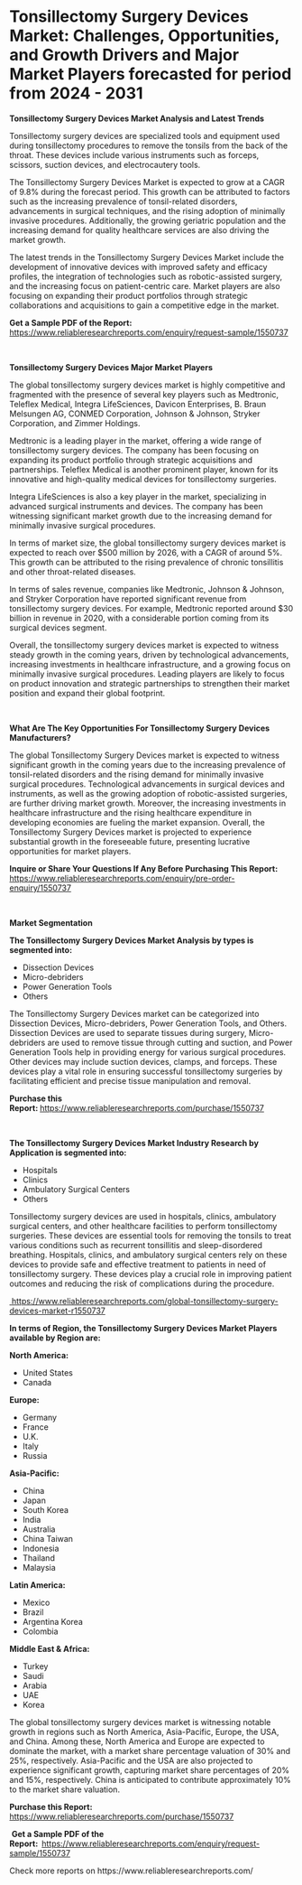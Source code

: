<p><h1>Tonsillectomy Surgery Devices Market: Challenges, Opportunities, and Growth Drivers and Major Market Players forecasted for period from 2024 - 2031</h1></p><p><strong>Tonsillectomy Surgery Devices Market Analysis and Latest Trends</strong></p>
<p><p>Tonsillectomy surgery devices are specialized tools and equipment used during tonsillectomy procedures to remove the tonsils from the back of the throat. These devices include various instruments such as forceps, scissors, suction devices, and electrocautery tools.</p><p>The Tonsillectomy Surgery Devices Market is expected to grow at a CAGR of 9.8% during the forecast period. This growth can be attributed to factors such as the increasing prevalence of tonsil-related disorders, advancements in surgical techniques, and the rising adoption of minimally invasive procedures. Additionally, the growing geriatric population and the increasing demand for quality healthcare services are also driving the market growth.</p><p>The latest trends in the Tonsillectomy Surgery Devices Market include the development of innovative devices with improved safety and efficacy profiles, the integration of technologies such as robotic-assisted surgery, and the increasing focus on patient-centric care. Market players are also focusing on expanding their product portfolios through strategic collaborations and acquisitions to gain a competitive edge in the market.</p></p>
<p><strong>Get a Sample PDF of the Report:&nbsp;</strong> <a href="https://www.reliableresearchreports.com/enquiry/request-sample/1550737">https://www.reliableresearchreports.com/enquiry/request-sample/1550737</a></p>
<p>&nbsp;</p>
<p><strong>Tonsillectomy Surgery Devices Major Market Players</strong></p>
<p><p>The global tonsillectomy surgery devices market is highly competitive and fragmented with the presence of several key players such as Medtronic, Teleflex Medical, Integra LifeSciences, Davicon Enterprises, B. Braun Melsungen AG, CONMED Corporation, Johnson & Johnson, Stryker Corporation, and Zimmer Holdings.</p><p>Medtronic is a leading player in the market, offering a wide range of tonsillectomy surgery devices. The company has been focusing on expanding its product portfolio through strategic acquisitions and partnerships. Teleflex Medical is another prominent player, known for its innovative and high-quality medical devices for tonsillectomy surgeries.</p><p>Integra LifeSciences is also a key player in the market, specializing in advanced surgical instruments and devices. The company has been witnessing significant market growth due to the increasing demand for minimally invasive surgical procedures.</p><p>In terms of market size, the global tonsillectomy surgery devices market is expected to reach over $500 million by 2026, with a CAGR of around 5%. This growth can be attributed to the rising prevalence of chronic tonsillitis and other throat-related diseases.</p><p>In terms of sales revenue, companies like Medtronic, Johnson & Johnson, and Stryker Corporation have reported significant revenue from tonsillectomy surgery devices. For example, Medtronic reported around $30 billion in revenue in 2020, with a considerable portion coming from its surgical devices segment.</p><p>Overall, the tonsillectomy surgery devices market is expected to witness steady growth in the coming years, driven by technological advancements, increasing investments in healthcare infrastructure, and a growing focus on minimally invasive surgical procedures. Leading players are likely to focus on product innovation and strategic partnerships to strengthen their market position and expand their global footprint.</p></p>
<p>&nbsp;</p>
<p><strong>What Are The Key Opportunities For Tonsillectomy Surgery Devices Manufacturers?</strong></p>
<p><p>The global Tonsillectomy Surgery Devices market is expected to witness significant growth in the coming years due to the increasing prevalence of tonsil-related disorders and the rising demand for minimally invasive surgical procedures. Technological advancements in surgical devices and instruments, as well as the growing adoption of robotic-assisted surgeries, are further driving market growth. Moreover, the increasing investments in healthcare infrastructure and the rising healthcare expenditure in developing economies are fueling the market expansion. Overall, the Tonsillectomy Surgery Devices market is projected to experience substantial growth in the foreseeable future, presenting lucrative opportunities for market players.</p></p>
<p><strong>Inquire or Share Your Questions If Any Before Purchasing This Report:</strong> <a href="https://www.reliableresearchreports.com/enquiry/pre-order-enquiry/1550737">https://www.reliableresearchreports.com/enquiry/pre-order-enquiry/1550737</a></p>
<p>&nbsp;</p>
<p><strong>Market Segmentation</strong></p>
<p><strong>The Tonsillectomy Surgery Devices Market Analysis by types is segmented into:</strong></p>
<p><ul><li>Dissection Devices</li><li>Micro-debriders</li><li>Power Generation Tools</li><li>Others</li></ul></p>
<p><p>The Tonsillectomy Surgery Devices market can be categorized into Dissection Devices, Micro-debriders, Power Generation Tools, and Others. Dissection Devices are used to separate tissues during surgery, Micro-debriders are used to remove tissue through cutting and suction, and Power Generation Tools help in providing energy for various surgical procedures. Other devices may include suction devices, clamps, and forceps. These devices play a vital role in ensuring successful tonsillectomy surgeries by facilitating efficient and precise tissue manipulation and removal.</p></p>
<p><strong>Purchase this Report:&nbsp;</strong><a href="https://www.reliableresearchreports.com/purchase/1550737">https://www.reliableresearchreports.com/purchase/1550737</a></p>
<p>&nbsp;</p>
<p><strong>The Tonsillectomy Surgery Devices Market Industry Research by Application is segmented into:</strong></p>
<p><ul><li>Hospitals</li><li>Clinics</li><li>Ambulatory Surgical Centers</li><li>Others</li></ul></p>
<p><p>Tonsillectomy surgery devices are used in hospitals, clinics, ambulatory surgical centers, and other healthcare facilities to perform tonsillectomy surgeries. These devices are essential tools for removing the tonsils to treat various conditions such as recurrent tonsillitis and sleep-disordered breathing. Hospitals, clinics, and ambulatory surgical centers rely on these devices to provide safe and effective treatment to patients in need of tonsillectomy surgery. These devices play a crucial role in improving patient outcomes and reducing the risk of complications during the procedure.</p></p>
<p><a href="https://www.reliableresearchreports.com/global-tonsillectomy-surgery-devices-market-r1550737">&nbsp;https://www.reliableresearchreports.com/global-tonsillectomy-surgery-devices-market-r1550737</a></p>
<p><strong>In terms of Region, the Tonsillectomy Surgery Devices Market Players available by Region are:</strong></p>
<p>
    <p> <strong> North America: </strong>
        <ul>
            <li>United States</li>
            <li>Canada</li>
        </ul>
        </p> 
    <p> <strong> Europe: </strong>
        <ul>
            <li>Germany</li>
            <li>France</li>
            <li>U.K.</li>
            <li>Italy</li>
            <li>Russia</li>
        </ul>
        </p> 
    <p> <strong> Asia-Pacific: </strong>
        <ul>
            <li>China</li>
            <li>Japan</li>
            <li>South Korea</li>
            <li>India</li>
            <li>Australia</li>
            <li>China Taiwan</li>
            <li>Indonesia</li>
            <li>Thailand</li>
            <li>Malaysia</li>
        </ul>
        </p> 
    <p> <strong> Latin America: </strong>
        <ul>
            <li>Mexico</li>
            <li>Brazil</li>
            <li>Argentina Korea</li>
            <li>Colombia</li>
        </ul>
        </p> 
    <p> <strong> Middle East & Africa: </strong>
        <ul>
            <li>Turkey</li>
            <li>Saudi</li>
            <li>Arabia</li>
            <li>UAE</li>
            <li>Korea</li>
        </ul>
    </p>
    </p>
<p><p>The global tonsillectomy surgery devices market is witnessing notable growth in regions such as North America, Asia-Pacific, Europe, the USA, and China. Among these, North America and Europe are expected to dominate the market, with a market share percentage valuation of 30% and 25%, respectively. Asia-Pacific and the USA are also projected to experience significant growth, capturing market share percentages of 20% and 15%, respectively. China is anticipated to contribute approximately 10% to the market share valuation.</p></p>
<p><strong>Purchase this Report: </strong><a href="https://www.reliableresearchreports.com/purchase/1550737">https://www.reliableresearchreports.com/purchase/1550737</a></p>
<p>&nbsp;<strong>Get a Sample PDF of the Report:&nbsp;&nbsp;</strong><a href="https://www.reliableresearchreports.com/enquiry/request-sample/1550737">https://www.reliableresearchreports.com/enquiry/request-sample/1550737</a></p>
<p><strong></strong></p>
<p>Check more reports on https://www.reliableresearchreports.com/</p>